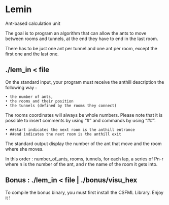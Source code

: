 # Lemin
Ant-based calculation unit

The goal is to program an algorithm that can allow the ants to move between rooms and tunnels,
at the end they have to end in the last room.  

There has to be just one ant per tunnel and one ant per room, except the first one and the last one.

./lem_in < file
----------------

On the standard input, your program must receive the anthill description the following way :  

	• the number of ants,
	• the rooms and their position
	• the tunnels (defined by the rooms they connect)  

The rooms coordinates will always be whole numbers.
Please note that it is possible to insert comments by using “#” and commands by using “##”.  

	• ##start indicates the next room is the anthill entrance
	• ##end indicates the next room is the anthill exit

The standard output display the number of the ant that move and the room where she moves.  

In this order : number_of_ants, rooms, tunnels, for each lap, a series of Pn-r where
n is the number of the ant, and r the name of the room it gets into.

Bonus : ./lem_in < file | ./bonus/visu_hex
-------------------------------------------

To compile the bonus binary, you must first install the CSFML Library.
Enjoy it !